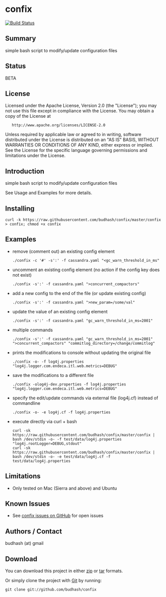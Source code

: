 # confix
[![Build Status](https://travis-ci.org/budhash/confix.png?branch=master)](https://travis-ci.org/budhash/confix)

## Summary
simple bash script to modify/update configuration files

## Status 
BETA

## License
Licensed under the Apache License, Version 2.0 (the "License");
you may not use this file except in compliance with the License.
You may obtain a copy of the License at

       http://www.apache.org/licenses/LICENSE-2.0

Unless required by applicable law or agreed to in writing, software
distributed under the License is distributed on an "AS IS" BASIS,
WITHOUT WARRANTIES OR CONDITIONS OF ANY KIND, either express or implied.
See the License for the specific language governing permissions and
limitations under the License.

## Introduction
simple bash script to modify/update configuration files
 
See Usage and Examples for more details. 

## Installing

    curl -k https://raw.githubusercontent.com/budhash/confix/master/confix > confix; chmod +x confix

## Examples
- remove (comment out) an existing config element

      ./confix -c '#' -s':' -f cassandra.yaml "<gc_warn_threshold_in_ms"

- uncomment an existing config element (no action if the config key does not exist)

      ./confix -s':' -f cassandra.yaml ">concurrent_compactors"

- add a new config to the end of the file (or update existing config) 

      ./confix -s':' -f cassandra.yaml ">new_param=/some/val"

- update the value of an existing config element

      ./confix -s':' -f cassandra.yaml "gc_warn_threshold_in_ms=2001"

- multiple commands

      ./confix -s':' -f cassandra.yaml "gc_warn_threshold_in_ms=2001" ">concurrent_compactors" "commitlog_directory=/change/commitlog"

- prints the modifications to console without updating the original file

      ./confix -o- -f log4j.properties "log4j.logger.com.endeca.itl.web.metrics=DEBUG" 

- save the modifications to a different file

      ./confix -olog4j-dev.properties -f log4j.properties "log4j.logger.com.endeca.itl.web.metrics=DEBUG"

- specify the edit/update commands via external file (log4j.cf) instead of commandline

      ./confix -o- -e log4j.cf -f log4j.properties

- execute directly via curl + bash 

      curl -sk https://raw.githubusercontent.com/budhash/confix/master/confix | bash /dev/stdin -o- -f test/data/log4j.properties "log4j.rootLogger=DEBUG,stdout"
      curl -sk https://raw.githubusercontent.com/budhash/confix/master/confix | bash /dev/stdin -o- -e test/data/log4j.cf -f test/data/log4j.properties

## Limitations
* Only tested on Mac (Sierra and above) and Ubuntu 

## Known Issues
* See [confix issues on GitHub](https://github.com/budhash/confix/issues) for open issues

## Authors / Contact
budhash (at) gmail

## Download
You can download this project in either [zip](http://github.com/budhash/confix/zipball/master) or [tar](http://github.com/budhash/confix/tarball/master) formats.

Or simply clone the project with [Git](http://git-scm.com/) by running:

    git clone git://github.com/budhash/confix
 
